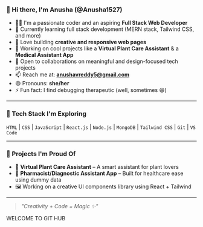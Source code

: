 ### 👋 Hi there, I'm Anusha (@Anusha1527)

- 👩‍💻 I'm a passionate coder and an aspiring **Full Stack Web Developer**
- 🌱 Currently learning full stack development (MERN stack, Tailwind CSS, and more)
- 🎨 Love building **creative and responsive web pages**
- 🌿 Working on cool projects like a **Virtual Plant Care Assistant** & a **Medical Assistant App**
- 🤝 Open to collaborations on meaningful and design-focused tech projects
- 📫 Reach me at: **anushavreddy5@gmail.com**
- 😄 Pronouns: **she/her**
- ⚡ Fun fact: I find debugging therapeutic (well, sometimes 😄)

---

### 🧰 Tech Stack I'm Exploring
`HTML` | `CSS` | `JavaScript` | `React.js` | `Node.js` | `MongoDB` | `Tailwind CSS` | `Git` | `VS Code`

---

### 🌟 Projects I'm Proud Of
- 🌿 **Virtual Plant Care Assistant** – A smart assistant for plant lovers  
- 💊 **Pharmacist/Diagnostic Assistant App** – Built for healthcare ease using dummy data  
- 🖼️ Working on a creative UI components library using React + Tailwind

---

> _"Creativity + Code = Magic ✨"_

<!---
Anusha1527/Anusha1527 is a ✨ special ✨ repository because its `README.md` (this file) appears on your GitHub profile.
You can click the Preview link to take a look at your changes.
--->
WELCOME TO GIT HUB
